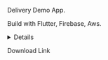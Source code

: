  Delivery Demo App.
 
 Build with Flutter, Firebase, Aws.
 
 
<details>
 <img src="https://user-images.githubusercontent.com/40797880/146843386-68fb154f-f685-47dd-bb87-16ec978a2e25.jpeg">
 <img src="https://user-images.githubusercontent.com/40797880/146843388-1ca89c04-f322-49b1-a782-21c7688227bb.jpeg">
 <img src="https://user-images.githubusercontent.com/40797880/146843371-2dc2e4ff-d4d7-41ef-8625-b6cd7da6b789.jpeg">
 <img src="https://user-images.githubusercontent.com/40797880/146843391-660d5f83-5843-4e93-a0cb-c4f3e38f087e.jpeg">
 <img src="https://user-images.githubusercontent.com/40797880/146843374-6f71b51f-46d9-4be4-be06-3b535cccc650.jpeg">
 <img src="https://user-images.githubusercontent.com/40797880/146843375-28ca18fd-f20d-4525-a493-d285375cf4ac.jpeg">
 <img src="https://user-images.githubusercontent.com/40797880/146843377-e7a7b37f-9be9-4647-9552-d2558b862edf.jpeg">
 <img src="https://user-images.githubusercontent.com/40797880/146843378-028c33db-8d0f-4d39-8538-621e23551115.jpeg">
 <img src="https://user-images.githubusercontent.com/40797880/146843380-b8a9e029-2442-4786-92b9-aa336d5e9ab2.jpeg">
 <img src="https://user-images.githubusercontent.com/40797880/146843381-363dc61d-4539-4d5d-a961-44cc9eb8a0ae.jpeg">
 <img src="https://user-images.githubusercontent.com/40797880/146843382-c58a7364-fca8-482f-a555-04d7f4fb8960.jpeg">
</details>
 
 Download Link
